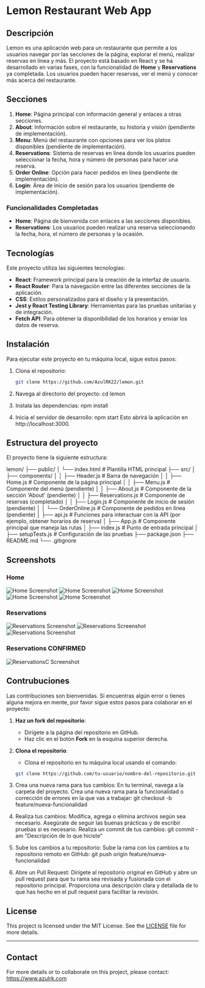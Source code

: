# Lemon Restaurant Web App

## Descripción

Lemon es una aplicación web para un restaurante que permite a los usuarios navegar por las secciones de la página, explorar el menú, realizar reservas en línea y más. El proyecto está basado en React y se ha desarrollado en varias fases, con la funcionalidad de **Home** y **Reservations** ya completada. Los usuarios pueden hacer reservas, ver el menú y conocer más acerca del restaurante.

## Secciones

1. **Home**: Página principal con información general y enlaces a otras secciones.
2. **About**: Información sobre el restaurante, su historia y visión (pendiente de implementación).
3. **Menu**: Menú del restaurante con opciones para ver los platos disponibles (pendiente de implementación).
4. **Reservations**: Sistema de reservas en línea donde los usuarios pueden seleccionar la fecha, hora y número de personas para hacer una reserva.
5. **Order Online**: Opción para hacer pedidos en línea (pendiente de implementación).
6. **Login**: Área de inicio de sesión para los usuarios (pendiente de implementación).

### Funcionalidades Completadas

- **Home**: Página de bienvenida con enlaces a las secciones disponibles.
- **Reservations**: Los usuarios pueden realizar una reserva seleccionando la fecha, hora, el número de personas y la ocasión.

## Tecnologías

Este proyecto utiliza las siguientes tecnologías:

- **React**: Framework principal para la creación de la interfaz de usuario.
- **React Router**: Para la navegación entre las diferentes secciones de la aplicación.
- **CSS**: Estilos personalizados para el diseño y la presentación.
- **Jest y React Testing Library**: Herramientas para las pruebas unitarias y de integración.
- **Fetch API**: Para obtener la disponibilidad de los horarios y enviar los datos de reserva.

## Instalación

Para ejecutar este proyecto en tu máquina local, sigue estos pasos:

1. Clona el repositorio:

   ```bash
   git clone https://github.com/AzulRK22/lemon.git

2. Navega al directorio del proyecto:
    cd lemon
   
4. Instala las dependencias:
    npm install
   
5. Inicia el servidor de desarrollo:
    npm start
    Esto abrirá la aplicación en http://localhost:3000.


## Estructura del proyecto

El proyecto tiene la siguiente estructura:

lemon/
├── public/
│   └── index.html            # Plantilla HTML principal
├── src/
│   ├── components/
│   │   ├── Header.js         # Barra de navegación
│   │   ├── Home.js           # Componente de la página principal
│   │   ├── Menu.js           # Componente del menú (pendiente)
│   │   ├── About.js          # Componente de la sección 'About' (pendiente)
│   │   ├── Reservations.js   # Componente de reservas (completado)
│   │   ├── Login.js          # Componente de inicio de sesión (pendiente)
│   │   └── OrderOnline.js    # Componente de pedidos en línea (pendiente)
│   ├── api.js                # Funciones para interactuar con la API (por ejemplo, obtener horarios de reserva)
│   ├── App.js                # Componente principal que maneja las rutas
│   ├── index.js              # Punto de entrada principal
│   ├── setupTests.js         # Configuración de las pruebas
├── package.json
├── README.md
└── .gitignore

## Screenshots

   ### Home
   ![Home Screenshot](src/images/H1.png)
   ![Home Screenshot](src/images/H2.png)
   ![Home Screenshot](src/images/H3.png)
   ![Home Screenshot](src/images/H4.png)
   ![Home Screenshot](src/images/H5.png)
   ### Reservations
   ![Reservations Screenshot](src/images/R1.png)
   ![Reservations Screenshot](src/images/R2.png)
   ![Reservations Screenshot](src/images/R3.png)
   ### Reservations CONFIRMED
   ![ReservationsC Screenshot](src/images/RC.png)

## Contrubuciones

Las contribuciones son bienvenidas. Si encuentras algún error o tienes alguna mejora en mente, por favor sigue estos pasos para colaborar en el proyecto:

1. **Haz un fork del repositorio**:
   - Dirígete a la página del repositorio en GitHub.
   - Haz clic en el botón **Fork** en la esquina superior derecha.

2. **Clona el repositorio**:
   - Clona el repositorio en tu máquina local usando el comando:
   ```bash
   git clone https://github.com/tu-usuario/nombre-del-repositorio.git
3. Crea una nueva rama para tus cambios:
    En tu terminal, navega a la carpeta del proyecto.
    Crea una nueva rama para la funcionalidad o corrección de errores en la que vas a trabajar:
    git checkout -b feature/nueva-funcionalidad
4. Realiza tus cambios:
    Modifica, agrega o elimina archivos según sea necesario.
    Asegúrate de seguir las buenas prácticas y de escribir pruebas si es necesario.
    Realiza un commit de tus cambios:
    git commit -am "Descripción de lo que hiciste"
5. Sube los cambios a tu repositorio:
    Sube la rama con los cambios a tu repositorio remoto en GitHub:
    git push origin feature/nueva-funcionalidad
6. Abre un Pull Request:
    Dirígete al repositorio original en GitHub y abre un pull request para que tu rama sea revisada y fusionada con el repositorio principal.
    Proporciona una descripción clara y detallada de lo que has hecho en el pull request para facilitar la revisión.

## **License**
This project is licensed under the MIT License. See the [LICENSE](LICENSE) file for more details.

---

## **Contact**
For more details or to collaborate on this project, please contact:  
https://www.azulrk.com
